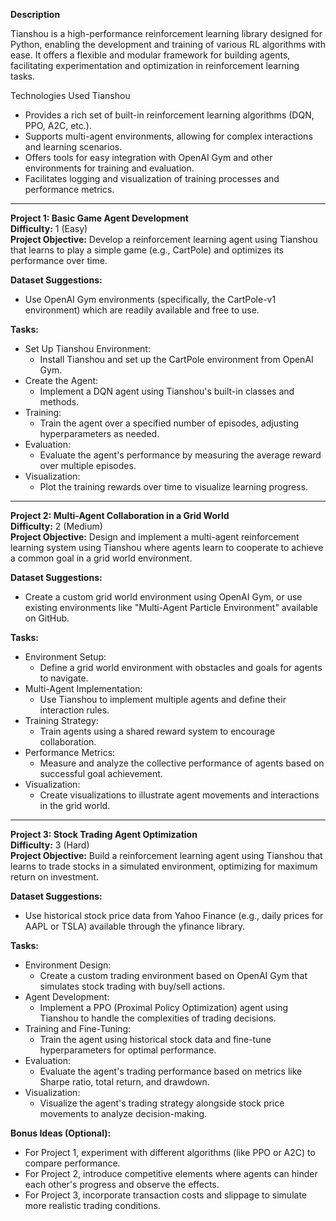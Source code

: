 **Description**

Tianshou is a high-performance reinforcement learning library designed for Python, enabling the development and training of various RL algorithms with ease. It offers a flexible and modular framework for building agents, facilitating experimentation and optimization in reinforcement learning tasks.

Technologies Used
Tianshou

- Provides a rich set of built-in reinforcement learning algorithms (DQN, PPO, A2C, etc.).
- Supports multi-agent environments, allowing for complex interactions and learning scenarios.
- Offers tools for easy integration with OpenAI Gym and other environments for training and evaluation.
- Facilitates logging and visualization of training processes and performance metrics.

---

**Project 1: Basic Game Agent Development**  
**Difficulty:** 1 (Easy)  
**Project Objective:** Develop a reinforcement learning agent using Tianshou that learns to play a simple game (e.g., CartPole) and optimizes its performance over time.

**Dataset Suggestions:**  
- Use OpenAI Gym environments (specifically, the CartPole-v1 environment) which are readily available and free to use.

**Tasks:**
- Set Up Tianshou Environment:
  - Install Tianshou and set up the CartPole environment from OpenAI Gym.
- Create the Agent:
  - Implement a DQN agent using Tianshou's built-in classes and methods.
- Training:
  - Train the agent over a specified number of episodes, adjusting hyperparameters as needed.
- Evaluation:
  - Evaluate the agent's performance by measuring the average reward over multiple episodes.
- Visualization:
  - Plot the training rewards over time to visualize learning progress.

---

**Project 2: Multi-Agent Collaboration in a Grid World**  
**Difficulty:** 2 (Medium)  
**Project Objective:** Design and implement a multi-agent reinforcement learning system using Tianshou where agents learn to cooperate to achieve a common goal in a grid world environment.

**Dataset Suggestions:**  
- Create a custom grid world environment using OpenAI Gym, or use existing environments like "Multi-Agent Particle Environment" available on GitHub.

**Tasks:**
- Environment Setup:
  - Define a grid world environment with obstacles and goals for agents to navigate.
- Multi-Agent Implementation:
  - Use Tianshou to implement multiple agents and define their interaction rules.
- Training Strategy:
  - Train agents using a shared reward system to encourage collaboration.
- Performance Metrics:
  - Measure and analyze the collective performance of agents based on successful goal achievement.
- Visualization:
  - Create visualizations to illustrate agent movements and interactions in the grid world.

---

**Project 3: Stock Trading Agent Optimization**  
**Difficulty:** 3 (Hard)  
**Project Objective:** Build a reinforcement learning agent using Tianshou that learns to trade stocks in a simulated environment, optimizing for maximum return on investment.

**Dataset Suggestions:**  
- Use historical stock price data from Yahoo Finance (e.g., daily prices for AAPL or TSLA) available through the yfinance library.

**Tasks:**
- Environment Design:
  - Create a custom trading environment based on OpenAI Gym that simulates stock trading with buy/sell actions.
- Agent Development:
  - Implement a PPO (Proximal Policy Optimization) agent using Tianshou to handle the complexities of trading decisions.
- Training and Fine-Tuning:
  - Train the agent using historical stock data and fine-tune hyperparameters for optimal performance.
- Evaluation:
  - Evaluate the agent's trading performance based on metrics like Sharpe ratio, total return, and drawdown.
- Visualization:
  - Visualize the agent's trading strategy alongside stock price movements to analyze decision-making.

**Bonus Ideas (Optional):**
- For Project 1, experiment with different algorithms (like PPO or A2C) to compare performance.
- For Project 2, introduce competitive elements where agents can hinder each other's progress and observe the effects.
- For Project 3, incorporate transaction costs and slippage to simulate more realistic trading conditions.

